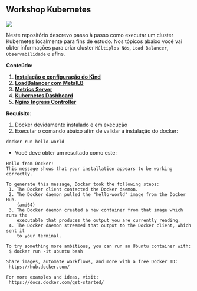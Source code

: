 ## Workshop Kubernetes


![](https://avatars.githubusercontent.com/u/13629408?s=200&v=4?style=centerme)

Neste repositório descrevo passo à passo como executar um cluster Kubernetes localmente para fins de estudo. Nos tópicos abaixo você vai obter informações para criar cluster `Múltiplos Nós`, `Load Balancer`, `Observabilidade` e afins.

**Conteúdo:**

01. [**Instalação e configuração do Kind**](Content/kind/README.md)
02. [**LoadBalancer com MetalLB**](Content/metallb/README.md)
03. [**Metrics Server**](Content/metrics-server/README.md)
04. [**Kubernetes Dashboard**](Content/dashboard/README.md)
05. [**Nginx Ingress Controller**](Content/nginx-ingress-controller/README.md)

**Requisito:**

01. Docker devidamente instalado e em execução
02. Executar o comando abaixo afim de validar a instalação do docker:

```
docker run hello-world
```

* Você deve obter um resultado como este:

```
Hello from Docker!
This message shows that your installation appears to be working correctly.

To generate this message, Docker took the following steps:
 1. The Docker client contacted the Docker daemon.
 2. The Docker daemon pulled the "hello-world" image from the Docker Hub.
    (amd64)
 3. The Docker daemon created a new container from that image which runs the
    executable that produces the output you are currently reading.
 4. The Docker daemon streamed that output to the Docker client, which sent it
    to your terminal.

To try something more ambitious, you can run an Ubuntu container with:
 $ docker run -it ubuntu bash

Share images, automate workflows, and more with a free Docker ID:
 https://hub.docker.com/

For more examples and ideas, visit:
 https://docs.docker.com/get-started/
```
